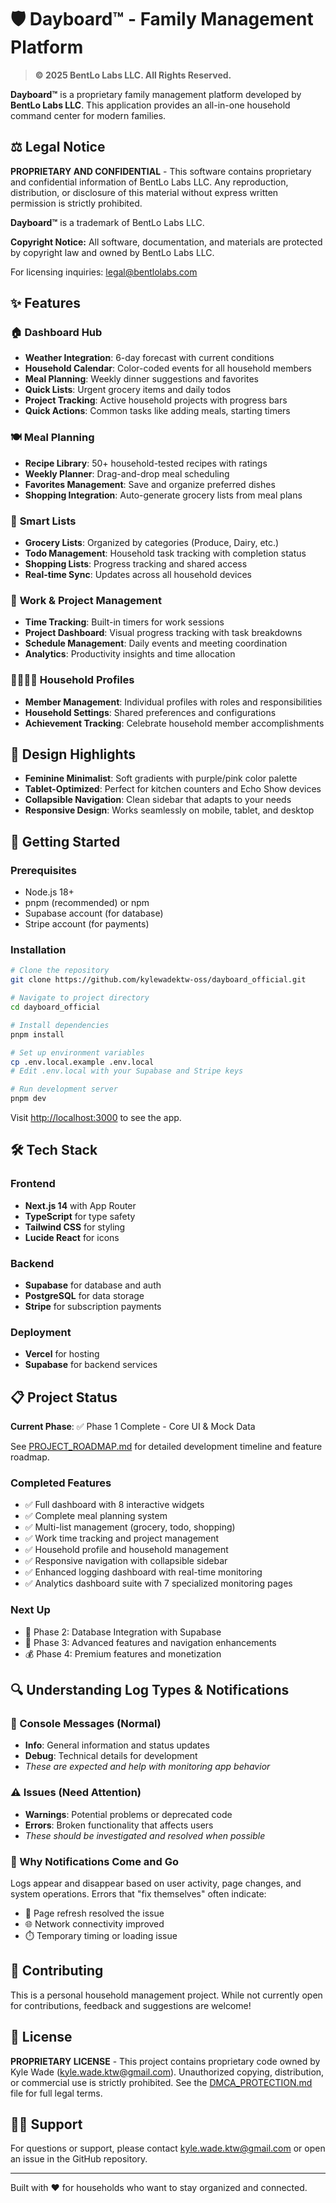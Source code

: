# 🛡️ Dayboard™ - Family Management Platform

> **© 2025 BentLo Labs LLC. All Rights Reserved.**

**Dayboard™** is a proprietary family management platform developed by **BentLo Labs LLC**. This application provides an all-in-one household command center for modern families.

## ⚖️ Legal Notice

**PROPRIETARY AND CONFIDENTIAL** - This software contains proprietary and confidential information of BentLo Labs LLC. Any reproduction, distribution, or disclosure of this material without express written permission is strictly prohibited.

**Dayboard™** is a trademark of BentLo Labs LLC.

**Copyright Notice:** All software, documentation, and materials are protected by copyright law and owned by BentLo Labs LLC.

For licensing inquiries: legal@bentlolabs.com

## ✨ Features

### 🏠 **Dashboard Hub**
- **Weather Integration**: 6-day forecast with current conditions
- **Household Calendar**: Color-coded events for all household members
- **Meal Planning**: Weekly dinner suggestions and favorites
- **Quick Lists**: Urgent grocery items and daily todos
- **Project Tracking**: Active household projects with progress bars
- **Quick Actions**: Common tasks like adding meals, starting timers

### 🍽️ **Meal Planning**
- **Recipe Library**: 50+ household-tested recipes with ratings
- **Weekly Planner**: Drag-and-drop meal scheduling
- **Favorites Management**: Save and organize preferred dishes
- **Shopping Integration**: Auto-generate grocery lists from meal plans

### 📝 **Smart Lists**
- **Grocery Lists**: Organized by categories (Produce, Dairy, etc.)
- **Todo Management**: Household task tracking with completion status
- **Shopping Lists**: Progress tracking and shared access
- **Real-time Sync**: Updates across all household devices

### 💼 **Work & Project Management**
- **Time Tracking**: Built-in timers for work sessions
- **Project Dashboard**: Visual progress tracking with task breakdowns
- **Schedule Management**: Daily events and meeting coordination
- **Analytics**: Productivity insights and time allocation

### 👨‍👩‍👧‍👦 **Household Profiles**
- **Member Management**: Individual profiles with roles and responsibilities
- **Household Settings**: Shared preferences and configurations
- **Achievement Tracking**: Celebrate household member accomplishments

## 🎨 Design Highlights

- **Feminine Minimalist**: Soft gradients with purple/pink color palette
- **Tablet-Optimized**: Perfect for kitchen counters and Echo Show devices
- **Collapsible Navigation**: Clean sidebar that adapts to your needs
- **Responsive Design**: Works seamlessly on mobile, tablet, and desktop

## 🚀 Getting Started

### Prerequisites
- Node.js 18+ 
- pnpm (recommended) or npm
- Supabase account (for database)
- Stripe account (for payments)

### Installation

```bash
# Clone the repository
git clone https://github.com/kylewadektw-oss/dayboard_official.git

# Navigate to project directory
cd dayboard_official

# Install dependencies
pnpm install

# Set up environment variables
cp .env.local.example .env.local
# Edit .env.local with your Supabase and Stripe keys

# Run development server
pnpm dev
```

Visit [http://localhost:3000](http://localhost:3000) to see the app.

## 🛠️ Tech Stack

### Frontend
- **Next.js 14** with App Router
- **TypeScript** for type safety
- **Tailwind CSS** for styling
- **Lucide React** for icons

### Backend
- **Supabase** for database and auth
- **PostgreSQL** for data storage
- **Stripe** for subscription payments

### Deployment
- **Vercel** for hosting
- **Supabase** for backend services

## 📋 Project Status

**Current Phase**: ✅ Phase 1 Complete - Core UI & Mock Data

See [PROJECT_ROADMAP.md](./PROJECT_ROADMAP.md) for detailed development timeline and feature roadmap.

### Completed Features
- ✅ Full dashboard with 8 interactive widgets
- ✅ Complete meal planning system
- ✅ Multi-list management (grocery, todo, shopping)
- ✅ Work time tracking and project management
- ✅ Household profile and household management
- ✅ Responsive navigation with collapsible sidebar
- ✅ Enhanced logging dashboard with real-time monitoring
- ✅ Analytics dashboard suite with 7 specialized monitoring pages

### Next Up
- 🚧 Phase 2: Database Integration with Supabase
- 📅 Phase 3: Advanced features and navigation enhancements
- 💰 Phase 4: Premium features and monetization

## 🔍 Understanding Log Types & Notifications

### 💬 Console Messages (Normal)
- **Info**: General information and status updates
- **Debug**: Technical details for development
- *These are expected and help with monitoring app behavior*

### ⚠️ Issues (Need Attention)
- **Warnings**: Potential problems or deprecated code
- **Errors**: Broken functionality that affects users
- *These should be investigated and resolved when possible*

### 🔄 Why Notifications Come and Go
Logs appear and disappear based on user activity, page changes, and system operations. Errors that "fix themselves" often indicate:
- 🔄 Page refresh resolved the issue
- 🌐 Network connectivity improved
- ⏱️ Temporary timing or loading issue

## 🤝 Contributing

This is a personal household management project. While not currently open for contributions, feedback and suggestions are welcome!

## 📄 License

**PROPRIETARY LICENSE** - This project contains proprietary code owned by Kyle Wade (kyle.wade.ktw@gmail.com). Unauthorized copying, distribution, or commercial use is strictly prohibited. See the [DMCA_PROTECTION.md](DMCA_PROTECTION.md) file for full legal terms.

## 🙋‍♀️ Support

For questions or support, please contact kyle.wade.ktw@gmail.com or open an issue in the GitHub repository.

---

Built with ❤️ for households who want to stay organized and connected.
